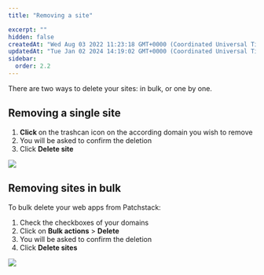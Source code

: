 ```yaml
---
title: "Removing a site"

excerpt: ""
hidden: false
createdAt: "Wed Aug 03 2022 11:23:18 GMT+0000 (Coordinated Universal Time)"
updatedAt: "Tue Jan 02 2024 14:19:02 GMT+0000 (Coordinated Universal Time)"
sidebar:
  order: 2.2
---
```

There are two ways to delete your sites: in bulk, or one by one.

## Removing a single site

<ol><li>
<b>Click </b> on the trashcan icon on the according domain you wish to remove</li>
<li>You will be asked to confirm the deletion</li>
<li>Click <b>Delete site</b></li>
</ol>

![](@images/patchstack-sites-delete-site.png)

## Removing sites in bulk

To bulk delete your web apps from Patchstack:  

<ol><li>Check the checkboxes of your domains</li>  
<li>Click on <b>Bulk actions</b> > <b>Delete</b></li>  
<li>You will be asked to confirm the deletion</li>  
<li>Click <b>Delete sites</b></li></ol>

![](@images/patchstack-delete-sites-bulk.png)

